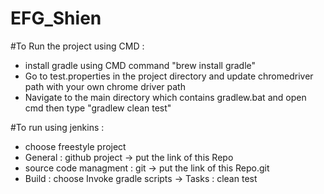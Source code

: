 # EFG_Shien


#To Run the project using CMD :
- install gradle using CMD command "brew install gradle" 
- Go to test.properties in the project directory and update chromedriver path with your own chrome driver path
- Navigate to the main directory which contains gradlew.bat and open cmd then type "gradlew clean test"

#To run using jenkins :
- choose freestyle project 
- General : github project -> put the link of this Repo
- source code managment :  git -> put the link of this Repo.git
- Build : choose Invoke gradle scripts -> Tasks : clean test 
